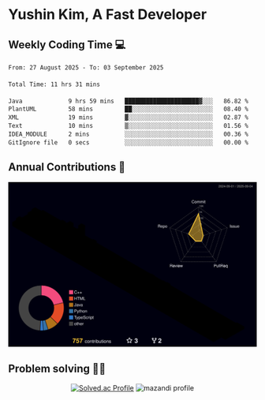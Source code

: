 # Yushin Kim, A Fast Developer

## Weekly Coding Time 💻

<!--START_SECTION:waka-->

```txt
From: 27 August 2025 - To: 03 September 2025

Total Time: 11 hrs 31 mins

Java             9 hrs 59 mins   █████████████████████▓░░░   86.82 %
PlantUML         58 mins         ██░░░░░░░░░░░░░░░░░░░░░░░   08.40 %
XML              19 mins         ▓░░░░░░░░░░░░░░░░░░░░░░░░   02.87 %
Text             10 mins         ▒░░░░░░░░░░░░░░░░░░░░░░░░   01.56 %
IDEA_MODULE      2 mins          ░░░░░░░░░░░░░░░░░░░░░░░░░   00.36 %
GitIgnore file   0 secs          ░░░░░░░░░░░░░░░░░░░░░░░░░   00.00 %
```

<!--END_SECTION:waka-->

## Annual Contributions 🏃

![](./profile-3d-contrib/profile-night-rainbow.svg)

## Problem solving 👨‍💻

<div align="center">

[![Solved.ac Profile](http://mazassumnida.wtf/api/v2/generate_badge?boj=kys010306)](https://solved.ac/kys010306)
![mazandi profile](http://mazandi.herokuapp.com/api?handle=kys010306&theme=dark)

</div>
